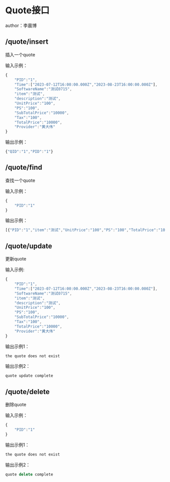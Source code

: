 # Quote接口
author：李晨博

## /quote/insert
插入一个quote

输入示例：
```js
{
    "PID":"1",              
    "Time":["2023-07-12T16:00:00.000Z","2023-08-23T16:00:00.000Z"],
    "SoftwareName":"测试0715",
    "item":"测试",
    "description":"测试",
    "UnitPrice":"100",
    "PS":"100",
    "SubTotalPrice":"10000",
    "Tax":"100",
    "TotalPrice":"10000",
    "Provider":"黄大伟"
}
```

输出示例：
```js
{"QID":"1","PID":"1"}
```

## /quote/find
查找一个quote

输入示例：
```js
{
    "PID":"1"
}
```
输出示例：
```js
[{"PID":"1","item":"测试","UnitPrice":"100","PS":"100","TotalPrice":"10000","description":"测试","Time":["2023-07-12T16:00:00.000Z","2023-08-23T16:00:00.000Z"],"Tax":"100","QID":1,"SubTotalPrice":"10000","Provider":"黄大伟"}]
```

## /quote/update
更新quote

输入示例:
```js
{
    "PID":"1",              
    "Time":["2023-07-12T16:00:00.000Z","2023-08-23T16:00:00.000Z"],
    "SoftwareName":"测试0715",
    "item":"测试",
    "description":"测试",
    "UnitPrice":"100",
    "PS":"100",
    "SubTotalPrice":"10000",
    "Tax":"100",
    "TotalPrice":"10000",
    "Provider":"黄大伟"
}
```

输出示例1：
```js
the quote does not exist
```
输出示例2：
```js
quote update complete
```

## /quote/delete
删除quote

输入示例：
```js
{
    "PID":"1"
}
```
输出示例1：
```js
the quote does not exist
```
输出示例2：
```js
quote delete complete
```